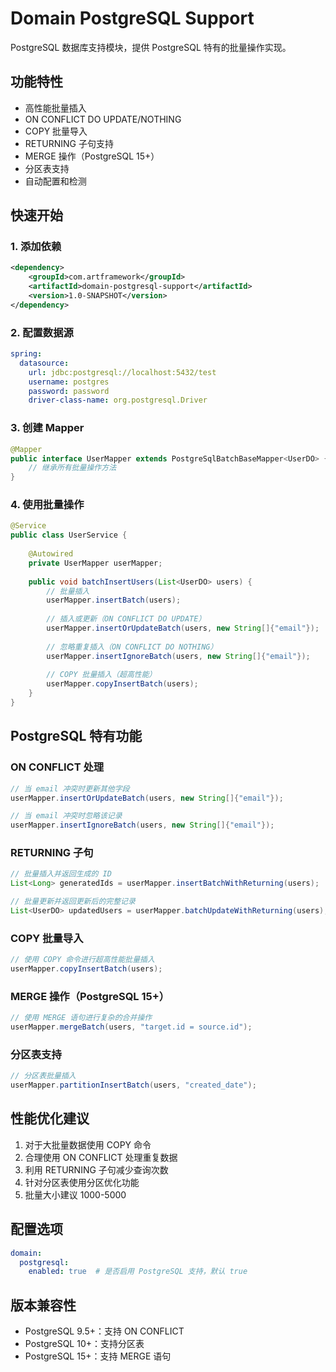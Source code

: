 # Domain PostgreSQL Support

PostgreSQL 数据库支持模块，提供 PostgreSQL 特有的批量操作实现。

## 功能特性

- 高性能批量插入
- ON CONFLICT DO UPDATE/NOTHING
- COPY 批量导入
- RETURNING 子句支持
- MERGE 操作（PostgreSQL 15+）
- 分区表支持
- 自动配置和检测

## 快速开始

### 1. 添加依赖

```xml
<dependency>
    <groupId>com.artframework</groupId>
    <artifactId>domain-postgresql-support</artifactId>
    <version>1.0-SNAPSHOT</version>
</dependency>
```

### 2. 配置数据源

```yaml
spring:
  datasource:
    url: jdbc:postgresql://localhost:5432/test
    username: postgres
    password: password
    driver-class-name: org.postgresql.Driver
```

### 3. 创建 Mapper

```java
@Mapper
public interface UserMapper extends PostgreSqlBatchBaseMapper<UserDO> {
    // 继承所有批量操作方法
}
```

### 4. 使用批量操作

```java
@Service
public class UserService {
    
    @Autowired
    private UserMapper userMapper;
    
    public void batchInsertUsers(List<UserDO> users) {
        // 批量插入
        userMapper.insertBatch(users);
        
        // 插入或更新（ON CONFLICT DO UPDATE）
        userMapper.insertOrUpdateBatch(users, new String[]{"email"});
        
        // 忽略重复插入（ON CONFLICT DO NOTHING）
        userMapper.insertIgnoreBatch(users, new String[]{"email"});
        
        // COPY 批量插入（超高性能）
        userMapper.copyInsertBatch(users);
    }
}
```

## PostgreSQL 特有功能

### ON CONFLICT 处理
```java
// 当 email 冲突时更新其他字段
userMapper.insertOrUpdateBatch(users, new String[]{"email"});

// 当 email 冲突时忽略该记录
userMapper.insertIgnoreBatch(users, new String[]{"email"});
```

### RETURNING 子句
```java
// 批量插入并返回生成的 ID
List<Long> generatedIds = userMapper.insertBatchWithReturning(users);

// 批量更新并返回更新后的完整记录
List<UserDO> updatedUsers = userMapper.batchUpdateWithReturning(users);
```

### COPY 批量导入
```java
// 使用 COPY 命令进行超高性能批量插入
userMapper.copyInsertBatch(users);
```

### MERGE 操作（PostgreSQL 15+）
```java
// 使用 MERGE 语句进行复杂的合并操作
userMapper.mergeBatch(users, "target.id = source.id");
```

### 分区表支持
```java
// 分区表批量插入
userMapper.partitionInsertBatch(users, "created_date");
```

## 性能优化建议

1. 对于大批量数据使用 COPY 命令
2. 合理使用 ON CONFLICT 处理重复数据
3. 利用 RETURNING 子句减少查询次数
4. 针对分区表使用分区优化功能
5. 批量大小建议 1000-5000

## 配置选项

```yaml
domain:
  postgresql:
    enabled: true  # 是否启用 PostgreSQL 支持，默认 true
```

## 版本兼容性

- PostgreSQL 9.5+：支持 ON CONFLICT
- PostgreSQL 10+：支持分区表
- PostgreSQL 15+：支持 MERGE 语句 